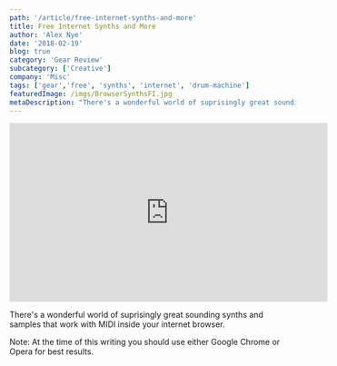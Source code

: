 ```yaml
---
path: '/article/free-internet-synths-and-more'
title: Free Internet Synths and More
author: 'Alex Nye'
date: '2018-02-19'
blog: true
category: 'Gear Review'
subcategory: ['Creative']
company: 'Misc'
tags: ['gear','free', 'synths', 'internet', 'drum-machine']
featuredImage: /imgs/BrowserSynthsFI.jpg
metaDescription: "There's a wonderful world of suprisingly great sounding synths and samples that work with MIDI inside your internet browser. Here's a list of ones to checkout and listen to."
---
```


<iframe width="560" height="315" src="https://www.youtube-nocookie.com/embed/ju-X4Amhm78?html5=1" frameborder="0" allow="autoplay; encrypted-media" allowfullscreen></iframe>

There's a wonderful world of suprisingly great sounding synths and samples that work with MIDI inside your internet browser.

Note: At the time of this writing you should use either Google Chrome or Opera for best results.
